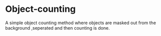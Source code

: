 # Object-counting
A simple object counting method where objects are masked out from the background ,seperated and then counting is done.

